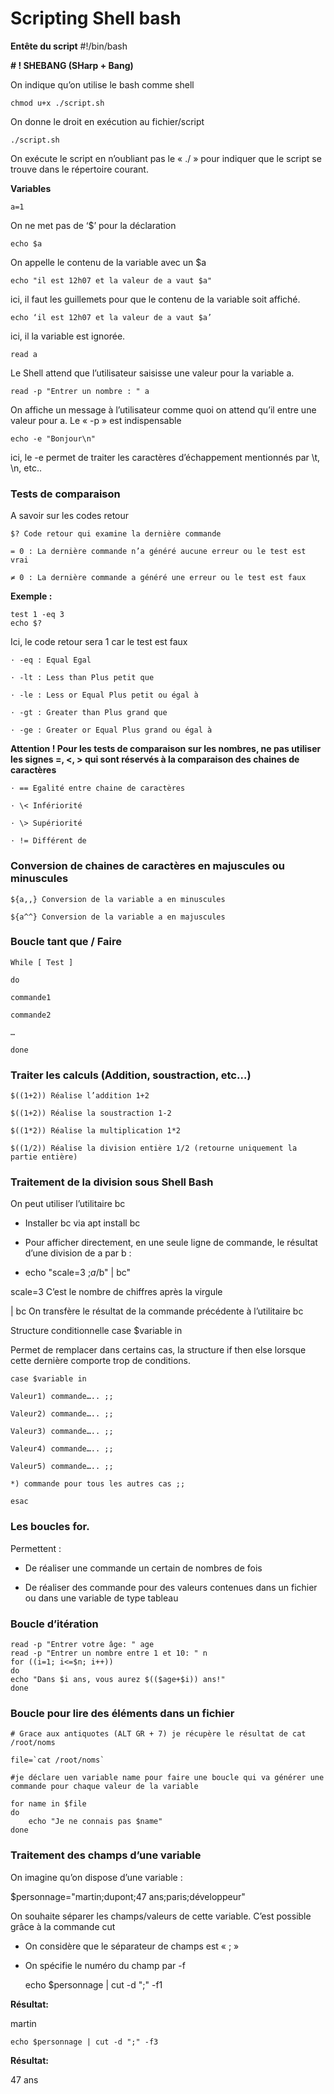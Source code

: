 # Scripting Shell bash


**Entête du script**
    #!/bin/bash

**# ! SHEBANG (SHarp + Bang)**

On indique qu’on utilise le bash comme shell

    chmod u+x ./script.sh

On donne le droit en exécution au fichier/script

    ./script.sh

On exécute le script en n’oubliant pas le « ./ » pour indiquer que le script se trouve dans le répertoire courant.

**Variables**

    a=1

On ne met pas de ‘$’ pour la déclaration

    echo $a

On appelle le contenu de la variable avec un $a

    echo "il est 12h07 et la valeur de a vaut $a"

ici, il faut les guillemets pour que le contenu de la variable soit affiché.

    echo ‘il est 12h07 et la valeur de a vaut $a’

ici, il la variable est ignorée.

    read a

Le Shell attend que l’utilisateur saisisse une valeur pour la variable a.

    read -p "Entrer un nombre : " a

On affiche un message à l’utilisateur comme quoi on attend qu’il entre une valeur pour a. Le « -p » est indispensable

    echo -e "Bonjour\n"

ici, le -e permet de traiter les caractères d’échappement mentionnés par \t, \n, etc..

### Tests de comparaison

A savoir sur les codes retour

    $? Code retour qui examine la dernière commande

    = 0 : La dernière commande n’a généré aucune erreur ou le test est vrai

    ≠ 0 : La dernière commande a généré une erreur ou le test est faux

**Exemple :**

    test 1 -eq 3
    echo $?

Ici, le code retour sera 1 car le test est faux

    · -eq : Equal Egal

    · -lt : Less than Plus petit que

    · -le : Less or Equal Plus petit ou égal à

    · -gt : Greater than Plus grand que

    · -ge : Greater or Equal Plus grand ou égal à

**Attention ! Pour les tests de comparaison sur les nombres, ne pas utiliser les signes =, <, > qui sont réservés à la comparaison des chaines de caractères**

    · == Egalité entre chaine de caractères

    · \< Infériorité

    · \> Supériorité

    · != Différent de

### Conversion de chaines de caractères en majuscules ou minuscules

    ${a,,} Conversion de la variable a en minuscules

    ${a^^} Conversion de la variable a en majuscules

### Boucle tant que / Faire

    While [ Test ]

    do

    commande1

    commande2

    …

    done

### Traiter les calculs (Addition, soustraction, etc…)

    $((1+2)) Réalise l’addition 1+2

    $((1+2)) Réalise la soustraction 1-2

    $((1*2)) Réalise la multiplication 1*2

    $((1/2)) Réalise la division entière 1/2 (retourne uniquement la partie entière)

### Traitement de la division sous Shell Bash

On peut utiliser l’utilitaire bc

- Installer bc via apt install bc

- Pour afficher directement, en une seule ligne de commande, le résultat d’une division de a par b :

- echo "scale=3 ;$a/$b" | bc"

scale=3 C’est le nombre de chiffres après la virgule

| bc On transfère le résultat de la commande précédente à l’utilitaire bc

Structure conditionnelle case $variable in

Permet de remplacer dans certains cas, la structure if then else lorsque cette dernière comporte trop de conditions.

    case $variable in

    Valeur1) commande….. ;;

    Valeur2) commande….. ;;

    Valeur3) commande….. ;;

    Valeur4) commande….. ;;

    Valeur5) commande….. ;;

    *) commande pour tous les autres cas ;;

    esac

### Les boucles for.

Permettent :

- De réaliser une commande un certain de nombres de fois

- De réaliser des commande pour des valeurs contenues dans un fichier ou dans une variable de type tableau

### Boucle d’itération

    read -p "Entrer votre âge: " age
    read -p "Entrer un nombre entre 1 et 10: " n
    for ((i=1; i<=$n; i++))
    do
    echo "Dans $i ans, vous aurez $(($age+$i)) ans!"
    done

### Boucle pour lire des éléments dans un fichier

    # Grace aux antiquotes (ALT GR + 7) je récupère le résultat de cat /root/noms

    file=`cat /root/noms`

    #je déclare uen variable name pour faire une boucle qui va générer une commande pour chaque valeur de la variable

    for name in $file
    do
        echo "Je ne connais pas $name"
    done

### Traitement des champs d’une variable

On imagine qu’on dispose d’une variable :

$personnage="martin;dupont;47 ans;paris;développeur"

On souhaite séparer les champs/valeurs de cette variable. C’est possible grâce à la commande cut

- On considère que le séparateur de champs est « ; »

- On spécifie le numéro du champ par -f

    echo $personnage | cut -d ";" -f1

**Résultat:**

martin

    echo $personnage | cut -d ";" -f3

**Résultat:**

47 ans